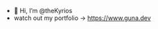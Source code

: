 - 👋 Hi, I’m @theKyrios
- watch out my portfolio -> https://www.guna.dev

<!---
theKyrios/theKyrios is a ✨ special ✨ repository because its `README.md` (this file) appears on your GitHub profile.
You can click the Preview link to take a look at your changes.
--->
